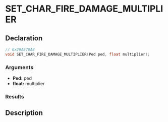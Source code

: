 # SET_CHAR_FIRE_DAMAGE_MULTIPLIER

## Declaration
```cpp
// 0x29AE70A8
void SET_CHAR_FIRE_DAMAGE_MULTIPLIER(Ped ped, float multiplier);
```

### Arguments
- **Ped:** ped
- **float:** multiplier

### Results

## Description
